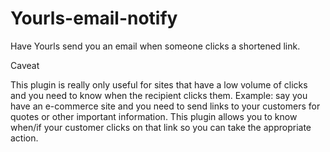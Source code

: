 # Yourls-email-notify
Have Yourls send you an email when someone clicks a shortened link.

Caveat

This plugin is really only useful for sites that have a low volume of clicks and you need to know when the recipient clicks them.  Example: say you have an e-commerce site and you need to send links to your customers for quotes or other important information.  This plugin allows you to know when/if your customer clicks on that link so you can take the appropriate action.

